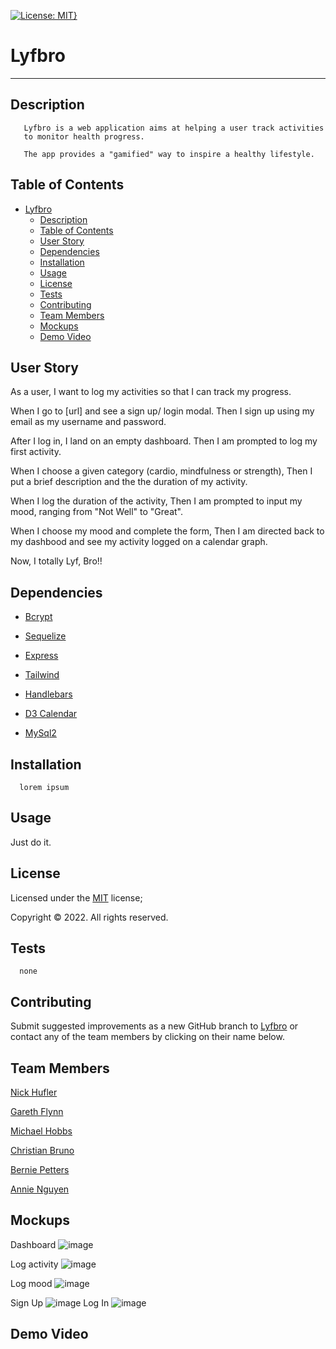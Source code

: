 [![License: MIT}](https://img.shields.io/static/v1?label=License&message=MIT&color=yellow)](https://choosealicense.com/licenses/mit/)

# Lyfbro

---

## Description

       Lyfbro is a web application aims at helping a user track activities
       to monitor health progress.

       The app provides a "gamified" way to inspire a healthy lifestyle.

## Table of Contents

- [Lyfbro](#lyfbro)
  - [Description](#description)
  - [Table of Contents](#table-of-contents)
  - [User Story](#user-story)
  - [Dependencies](#dependencies)
  - [Installation](#installation)
  - [Usage](#usage)
  - [License](#license)
  - [Tests](#tests)
  - [Contributing](#contributing)
  - [Team Members](#team-members)
  - [Mockups](#mockups)
  - [Demo Video](#demo-video)

## User Story

As a user, I want to log my activities so that I can track my progress.

When I go to [url] and see a sign up/ login modal.
Then I sign up using my email as my username and password.

After I log in, I land on an empty dashboard.
Then I am prompted to log my first activity.

When I choose a given category (cardio, mindfulness or strength),
Then I put a brief description and the the duration of my activity.

When I log the duration of the activity,
Then I am prompted to input my mood, ranging from "Not Well" to "Great".

When I choose my mood and complete the form,
Then I am directed back to my dashbood and see my activity logged on a calendar graph.

Now, I totally Lyf, Bro!!

## Dependencies

- [Bcrypt](https://www.npmjs.com/package/bcrypt)

- [Sequelize](https://www.npmjs.com/package/sequelize)

- [Express](https://www.npmjs.com/package/express)

- [Tailwind](https://tailwindcss.com/docs/installation)

- [Handlebars](https://handlebarsjs.com)

- [D3 Calendar](https://observablehq.com/@d3/calendar)

- [MySql2](https://www.mysql.com)

## Installation

      lorem ipsum

## Usage

Just do it.

## License

Licensed under the [MIT](https://choosealicense.com/licenses/mit/) license;

Copyright © 2022. All rights reserved.

## Tests

      none

## Contributing

Submit suggested improvements as a new GitHub branch to [Lyfbro](https://github.com/garethtflynn/Lyfbro) or contact any of the team members by clicking on their name below.

## Team Members

<a href="mailTo: nhufler@gmail.com?subject=Hello!" alt="" >Nick Hufler</a>

<a href="mailTo: gareth.t.flynn@gmail.com?subject=Hello!" alt="" >Gareth Flynn</a>

<a href="mailTo: michaelhobbs361219@gmail.com?subject=Hello!" alt="" >Michael Hobbs</a>

<a href="mailTo: christian.bruno1995@gmail.com?subject=Hello!" alt="" >Christian Bruno</a>

<a href="mailTo: bp4924@gmail.com?subject=Hello!" alt="" >Bernie Petters</a>

<a href="mailTo: nvmnghi@gmail.com?subject=Hello!" alt="">Annie Nguyen</a>

## Mockups

Dashboard ![image](https://user-images.githubusercontent.com/30813052/194967659-fc37fed3-2844-47f1-ad80-162a8fe45fb3.png)

Log activity ![image](https://user-images.githubusercontent.com/30813052/194967797-f6ea8256-b31d-493b-a6d3-63be0ca31708.png)

Log mood ![image](https://user-images.githubusercontent.com/30813052/194967817-0f6d08af-df3f-43cc-8536-be15f5f62d05.png)

Sign Up ![image](https://user-images.githubusercontent.com/30813052/194967846-fa543dd0-03ce-4cbe-ae7b-48b8369e73da.png)
Log In ![image](https://user-images.githubusercontent.com/30813052/194967872-ee5169a8-71a9-4aec-8521-4aa4465591b4.png)

## Demo Video
